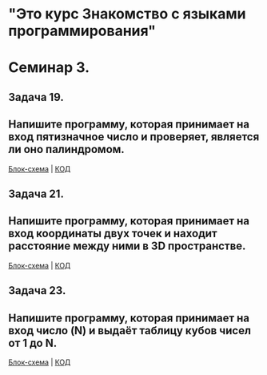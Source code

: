 
# "Это курс Знакомство с языками программирования"

# Семинар 3.

## Задача 19. 
## Напишите программу, которая принимает на вход пятизначное число и проверяет, является ли оно палиндромом.

[Блок-схема]() | [КОД](exp001\Program.cs)


## Задача 21. 
## Напишите программу, которая принимает на вход координаты двух точек и находит расстояние между ними в 3D пространстве.

[Блок-схема](exp003\exp003.drawio.png) | [КОД]()


## Задача 23. 
## Напишите программу, которая принимает на вход число (N) и выдаёт таблицу кубов чисел от 1 до N.

[Блок-схема]() | [КОД](exp003\Program.cs)
